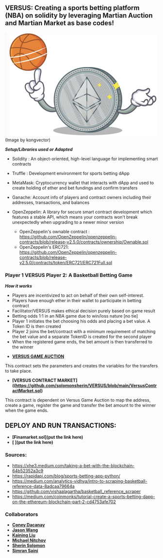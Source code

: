 ## VERSUS: Creating a sports betting platform (NBA) on solidity by leveraging Martian Auction and Martian Market as base codes!


![ETHBasketball](Images/ETH_Basketball.png)
(Image by kongvector)



***Setup/Libraries used or Adapted***
    
- Solidity : An object-oriented, high-level language for implementing smart contracts
    
- Truffle : Development environment for sports betting dApp
    
- MetaMask: Cryptocurrency wallet that interacts with dApp and used to create holding of ether and bet fundings and confirm transfers
   
- Ganache: Account info of players and contract owners including their addresses, transactions, and balances
 
- OpenZeppelin: A library for secure smart contract development which features a stable API, which means your contracts won't break unexpectedly when upgrading to a newer minor version                                                     
   - OpenZeppelin's ownable contract : https://github.com/OpenZeppelin/openzeppelin-contracts/blob/release-v2.5.0/contracts/ownership/Ownable.sol
   - OpenZeppelin's ERC721: https://github.com/OpenZeppelin/openzeppelin-contracts/blob/release-v2.5.0/contracts/token/ERC721/ERC721Full.sol



### Player 1 VERSUS Player 2: A Basketball Betting Game

***How it works***

- Players are incentivized to act on behalf of their own self-interest.
- Players have enough ether in their wallet to participate in betting contract
- Facilitator/VERSUS makes ethical decision purely based on game result
- Betting odds 1:1 in an NBA game due to win/loss nature [no tie]
- Player 1 initiates the bet choosing his odds and placing a bet value. A Token ID is then created
- Player 2 joins the bet/contract with a minimum requirement of matching the bet value and a separate TokenID is created for the second player
- When the registered game ends, the bet amount is then transferred to the winner

* **[VERSUS GAME AUCTION](https://github.com/solomonsherin/VERSUS/blob/main/VersusGame_Auction.sol)**

This contract sets the parameters and creates the variables for the transfers to take place.


* **[VERSUS CONTRACT MARKET]((https://github.com/solomonsherin/VERSUS/blob/main/VersusContractMarket.sol)**

This contract is dependent on Versus Game Auction to map the address, create a game, register the game and transfer the bet amount to the winner when the game ends.


## DEPLOY AND RUN TRANSACTIONS:
* **[Finamarket.sol](put the link here)**
* **[ ](put the link here)**

### Sources:

- https://xhe3.medium.com/taking-a-bet-with-the-blockchain-64b52352a3c9
- https://rapidapi.com/blog/sports-betting-app-python/
- https://medium.com/analytics-vidhya/intro-to-scraping-basketball-reference-data-8adcaa79664a
- https://github.com/vishaalagartha/basketball_reference_scraper
- https://medium.com/coinmonks/tutorial-create-a-sports-betting-dapp-on-the-ethereum-blockchain-part-2-cd4753afe702 

### Collaborators

* **[Coney Dacanay]()**
* **[Jason Wang](https://github.com/enabledisruptor)**
* **[Kaining Liu](https://github.com/hanson0629)**
* **[Michael Nitchov]()** 
* **[Sherin Solomon](https://github.com/solomonsherin)**
* **[Simran Saini](https://github.com/simran1407)**

